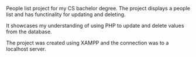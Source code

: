 People list project for my CS bachelor degree. The project displays a people list and has functinality for updating and deleting.

It showcases my understanding of using PHP to update and delete values from the database.

The project was created using XAMPP and the connection was to a localhost server.
